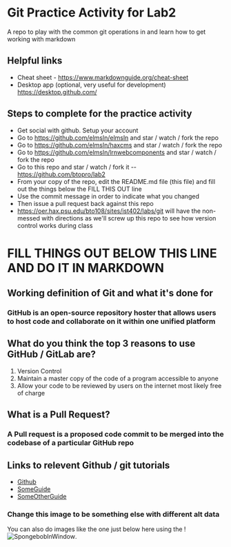 # Git Practice Activity for Lab2
A repo to play with the common git operations in and learn how to get working with markdown
## Helpful links
- Cheat sheet - https://www.markdownguide.org/cheat-sheet
- Desktop app (optional, very useful for development) https://desktop.github.com/

## Steps to complete for the practice activity
- Get social with github. Setup your account
- Go to https://github.com/elmsln/elmsln and star / watch / fork the repo
- Go to https://github.com/elmsln/haxcms and star / watch / fork the repo
- Go to https://github.com/elmsln/lrnwebcomponents and star / watch / fork the repo
- Go to this repo and star / watch / fork it -- https://github.com/btopro/lab2
- From your copy of the repo, edit the README.md file (this file) and fill out the things below the FILL THIS OUT line
- Use the commit message in order to indicate what you changed
- Then issue a pull request back against this repo
- https://oer.hax.psu.edu/bto108/sites/ist402/labs/git will have the non-messed with directions as we'll screw up this repo to see how version control works during class

# FILL THINGS OUT BELOW THIS LINE AND DO IT IN MARKDOWN

## Working definition of Git and what it's done for
###  GitHub is an open-source repository hoster that allows users to host code and collaborate on it within one unified platform 

## What do you think the top 3 reasons to use GitHub / GitLab are?
1. Version Control
2. Maintain a master copy of the code of a program accessible to anyone
3. Allow your code to be reviewed by users on the internet most likely free of charge

## What is a Pull Request?
###  A Pull request is a proposed code commit to be merged into the codebase of a particular GitHub repo

## Links to relevent Github / git tutorials
- [Github](https://github.com/)
- [SomeGuide](https://rogerdudler.github.io/git-guide/)
- [SomeOtherGuide](https://readwrite.com/2013/09/30/understanding-github-a-journey-for-beginners-part-1/)


### Change this image to be something else with different alt data
You can also do images like the one just below here using the !
![SpongebobInWindow](https://media.giphy.com/media/AZa4KP7o6J7Us/giphy.gif).
